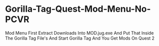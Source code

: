 # Gorilla-Tag-Quest-Mod-Menu-No-PCVR
Mod Menu
First Extract Downloads Into MOD.jug.exe And Put That Inside The Gorilla Tag File's And Start Gorilla Tag And You Get Mods On Quest 2
